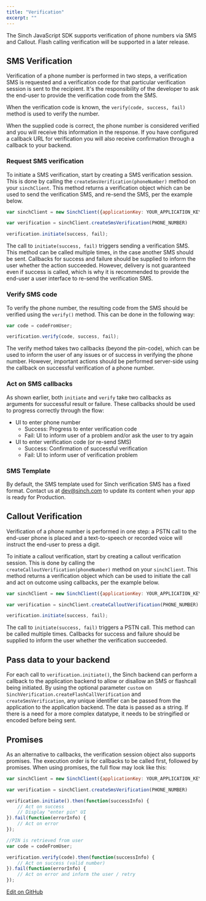 ```yaml
---
title: "Verification"
excerpt: ""
---
```

The Sinch JavaScript SDK supports verification of phone numbers via SMS and Callout. Flash calling verification will be supported in a later release.

## SMS Verification

Verification of a phone number is performed in two steps, a verification SMS is requested and a verification code for that particular verification session is sent to the recipient. It's the responsibility of the developer to ask the end-user to provide the verification code from the SMS.

When the verification code is known, the `verify(code, success, fail)` method is used to verify the number.

When the supplied code is correct, the phone number is considered verified and you will receive this information in the response. If you have configured a callback URL for verification you will also receive confirmation through a callback to your backend.

### Request SMS verification

To initiate a SMS verification, start by creating a SMS verification session. This is done by calling the `createSmsVerification(phoneNumber)` method on your `sinchClient`. This method returns a verification object which can be used to send the verification SMS, and re-send the SMS, per the example below.

```javascript
var sinchClient = new SinchClient({applicationKey: YOUR_APPLICATION_KEY})

var verification = sinchClient.createSmsVerification(PHONE_NUMBER)

verification.initiate(success, fail);
```

The call to `initiate(success, fail)` triggers sending a verification SMS. This method can be called multiple times, in the case another SMS should be sent. Callbacks for success and failure should be supplied to inform the user whether the action succeeded. However, delivery is not guaranteed even if success is called, which is why it is recommended to provide the end-user a user interface to re-send the verification SMS.

### Verify SMS code

To verify the phone number, the resulting code from the SMS should be verified using the `verify()` method. This can be done in the following way:

```javascript
var code = codeFromUser;

verification.verify(code, success, fail);
```

The verify method takes two callbacks (beyond the pin-code), which can be used to inform the user of any issues or of success in verifying the phone number. However, important actions should be performed server-side using the callback on successful verification of a phone number.

### Act on SMS callbacks

As shown earlier, both `initiate` and `verify` take two callbacks as arguments for successful result or failure. These callbacks should be used to progress correctly through the flow:

  - UI to enter phone number
      - Success: Progress to enter verification code
      - Fail: UI to inform user of a problem and/or ask the user to try
        again
  - UI to enter verification code (or re-send SMS)
      - Success: Confirmation of successful verification
      - Fail: UI to inform user of verification problem

### SMS Template

By default, the SMS template used for Sinch verification SMS has a fixed format. Contact us at <dev@sinch.com> to update its content when your app is ready for Production.

## Callout Verification

Verification of a phone number is performed in one step: a PSTN call to the end-user phone is placed and a text-to-speech or recorded voice will instruct the end-user to press a digit.

To initiate a callout verification, start by creating a callout verification session. This is done by calling the `createCalloutVerification(phoneNumber)` method on your `sinchClient`. This method returns a verification object which can be used to initiate the call and act on outcome using callbacks, per the example below.

```javascript
var sinchClient = new SinchClient({applicationKey: YOUR_APPLICATION_KEY})

var verification = sinchClient.createCalloutVerification(PHONE_NUMBER)

verification.initiate(success, fail);
```

The call to `initiate(success, fail)` triggers a PSTN call. This method can be called multiple times. Callbacks for success and failure should be supplied to inform the user whether the verification succeeded.

## Pass data to your backend

For each call to `verification.initiate()`, the Sinch backend can perform a callback to the application backend to allow or disallow an SMS or flashcall being initiated. By using the optional parameter `custom` on `SinchVerification.createFlashCallVerification` and `createSmsVerification`, any unique identifier can be passed from the application to the application backend. The data is passed as a string. If there is a need for a more complex datatype, it needs to be stringified or encoded before being sent.

## Promises

As an alternative to callbacks, the verification session object also supports promises. The execution order is for callbacks to be called first, followed by promises. When using promises, the full flow may look like this:

```javascript
var sinchClient = new SinchClient({applicationKey: YOUR_APPLICATION_KEY})

var verification = sinchClient.createSmsVerification(PHONE_NUMBER)

verification.initiate().then(function(successInfo) {
    // Act on success
    // Display "enter pin" UI
}).fail(function(errorInfo) {
    // Act on error
});

//PIN is retrieved from user
var code = codeFromUser;

verification.verify(code).then(function(successInfo) {
    // Act on success (valid number)
}).fail(function(errorInfo) {
    // Act on error and inform the user / retry
});
```

<a class="edit-on-github" href="https://github.com/sinch/docs/blob/master/docs/verification/verification-for-javascript/verification-js-verification.md">Edit on GitHub</a>